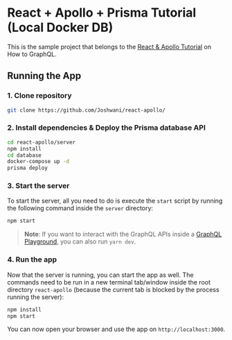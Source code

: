 # React + Apollo + Prisma Tutorial (Local Docker DB)

This is the sample project that belongs to the [React & Apollo Tutorial](https://www.howtographql.com/react-apollo/0-introduction/) on How to GraphQL.

## Running the App

### 1. Clone repository

```sh
git clone https://github.com/Joshwani/react-apollo/
```

### 2. Install dependencies & Deploy the Prisma database API

```sh
cd react-apollo/server
npm install
cd database
docker-compose up -d
prisma deploy
```

### 3. Start the server

To start the server, all you need to do is execute the `start` script by running the following command inside the `server` directory:

```sh
npm start
```

> **Note**: If you want to interact with the GraphQL APIs inside a [GraphQL Playground](https://github.com/graphcool/graphql-playground), you can also run `yarn dev`.

### 4. Run the app

Now that the server is running, you can start the app as well. The commands need to be run in a new terminal tab/window inside the root directory `react-apollo` (because the current tab is blocked by the process running the server):

```sh
npm install
npm start
```

You can now open your browser and use the app on `http://localhost:3000`.
